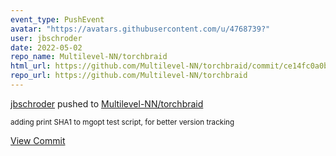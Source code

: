 ```yaml
---
event_type: PushEvent
avatar: "https://avatars.githubusercontent.com/u/4768739?"
user: jbschroder
date: 2022-05-02
repo_name: Multilevel-NN/torchbraid
html_url: https://github.com/Multilevel-NN/torchbraid/commit/ce14fc0a0b0e94dbfea5fc806befd9c8669cfb44
repo_url: https://github.com/Multilevel-NN/torchbraid
---
```


<a href='https://github.com/jbschroder' target='_blank'>jbschroder</a> pushed to <a href='https://github.com/Multilevel-NN/torchbraid' target='_blank'>Multilevel-NN/torchbraid</a>

<small>adding print SHA1 to mgopt test script, for better version tracking</small>

<a href='https://github.com/Multilevel-NN/torchbraid/commit/ce14fc0a0b0e94dbfea5fc806befd9c8669cfb44' target='_blank'>View Commit</a>